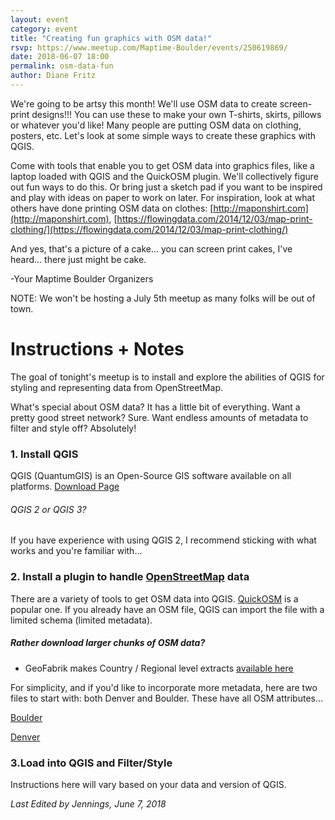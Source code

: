```yaml
---
layout: event
category: event
title: "Creating fun graphics with OSM data!"
rsvp: https://www.meetup.com/Maptime-Boulder/events/250619869/
date: 2018-06-07 18:00
permalink: osm-data-fun
author: Diane Fritz
---
```


We're going to be artsy this month! We'll use OSM data to create screen-print designs!!! You can use these to make your own T-shirts, skirts, pillows or whatever you'd like! Many people are putting OSM data on clothing, posters, etc. Let's look at some simple ways to create these graphics with QGIS.

Come with tools that enable you to get OSM data into graphics files, like a laptop loaded with QGIS and the QuickOSM plugin. We'll collectively figure out fun ways to do this. Or bring just a sketch pad if you want to be inspired and play with ideas on paper to work on later. For inspiration, look at what others have done printing OSM data on clothes: [http://maponshirt.com](http://maponshirt.com), [https://flowingdata.com/2014/12/03/map-print-clothing/](https://flowingdata.com/2014/12/03/map-print-clothing/)

And yes, that's a picture of a cake... you can screen print cakes, I've heard... there just might be cake.

-Your Maptime Boulder Organizers

NOTE: We won't be hosting a July 5th meetup as many folks will be out of town.


# Instructions + Notes
The goal of tonight's meetup is to install and explore the abilities of QGIS for styling and representing data from OpenStreetMap. 

What's special about OSM data? It has a little bit of everything. Want a pretty good street network? Sure. Want endless amounts of metadata to filter and style off? Absolutely! 

### 1. Install QGIS
QGIS (QuantumGIS) is an Open-Source GIS software available on all platforms. [Download Page](https://qgis.org/en/site/forusers/download.html)

###### _QGIS 2 or QGIS 3_?

If you have experience with using QGIS 2, I recommend sticking with what works and you're familiar with... 

### 2. Install a plugin to handle [OpenStreetMap](http://openstreetmap.org) data
There are a variety of tools to get OSM data into QGIS. 
[QuickOSM](https://plugins.qgis.org/plugins/QuickOSM/) is a popular one. If you already have an OSM file, QGIS can import the file with a limited schema (limited metadata).


##### Rather download larger chunks of OSM data?
* GeoFabrik makes Country / Regional level extracts [available here](http://download.geofabrik.de/)

For simplicity, and if you'd like to incorporate more metadata, here are two files to start with: both Denver and Boulder. These have all OSM attributes... 

[Boulder](/boulder/assets/geojson/boulder.geojson.zip)

[Denver](/boulder/assets/geojson/denver.geojson.zip)


### 3.Load into QGIS and Filter/Style

Instructions here will vary based on your data and version of QGIS.





_Last Edited by Jennings, June 7, 2018_